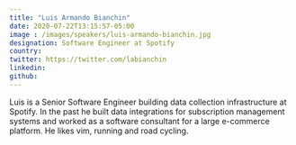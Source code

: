 ```yaml
---
title: "Luis Armando Bianchin"
date: 2020-07-22T13:15:57-05:00
image : /images/speakers/luis-armando-bianchin.jpg
designation: Software Engineer at Spotify
country: 
twitter: https://twitter.com/labianchin
linkedin: 
github: 
---
```


Luis is a Senior Software Engineer building data collection infrastructure at Spotify. In the past he built data integrations for subscription management systems and worked as a software consultant for a large e-commerce platform. He likes vim, running and road cycling.

